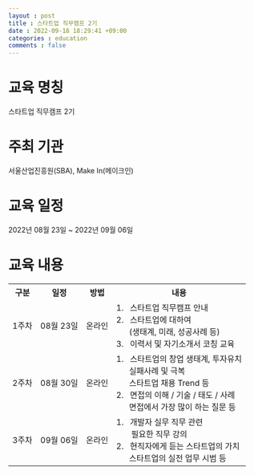 ```yaml
---
layout : post
title : 스타트업 직무캠프 2기
date : 2022-09-18 18:29:41 +09:00
categories : education
comments : false
---
```


# 교육 명칭
스타트업 직무캠프 2기
# 주최 기관
서울산업진흥원(SBA), Make In(메이크인)
# 교육 일정
2022년 08월 23일 ~ 2022년 09월 06일

# 교육 내용

<table>
    <tr>
        <th>구분</th>
        <th>일정</th>
        <th>방법</th>
        <th>내용</th>
    </tr>
    <tr>
        <td>1주차</td>
        <td>08월 23일</td>
        <td>온라인</td>
        <td>
            1. &nbsp;&nbsp;스타트업 직무캠프 안내<br/>
            2. &nbsp;&nbsp;스타트업에 대하여<br/>&nbsp;&nbsp;&nbsp;&nbsp;&nbsp;&nbsp;(생태계, 미래, 성공사례 등)<br/>
            3. &nbsp;&nbsp;이력서 및 자기소개서 코칭 교육<br/>
        </td>
    </tr>
    <tr>
        <td>2주차</td>
        <td>08월 30일</td>
        <td>온라인</td>
        <td>
            1. &nbsp;&nbsp;스타트업의 창업 생태계, 투자유치<br>&nbsp;&nbsp;&nbsp;&nbsp;&nbsp;&nbsp;실패사례 및 극복<br/>&nbsp;&nbsp;&nbsp;&nbsp;&nbsp;&nbsp;스타트업 채용 Trend 등<br/>
            2. &nbsp;&nbsp;면접의 이해 / 기술 / 태도 / 사례<br>&nbsp;&nbsp;&nbsp;&nbsp;&nbsp;&nbsp;면접에서 가장 많이 하는 질문 등<br/>
        </td>
    </tr>
    <tr>
        <td>3주차</td>
        <td>09월 06일</td>
        <td>온라인</td>
        <td>
            1. &nbsp;&nbsp;개발자 실무 직무 관련<br/>&nbsp;&nbsp;&nbsp;&nbsp;&nbsp;&nbsp; 필요한 직무 강의<br/>
            2. &nbsp;&nbsp;현직자에게 듣는 스타트업의 가치<br>&nbsp;&nbsp;&nbsp;&nbsp;&nbsp;&nbsp;스타트업의 실전 업무 시범 등<br/>
        </td>
    </tr>
</table>
